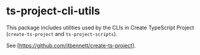 # ts-project-cli-utils

This package includes utilities used by the CLIs in Create TypeScript Project (`create-ts-project` and `ts-project-scripts`).

See [https://github.com/jtbennett/create-ts-project].
